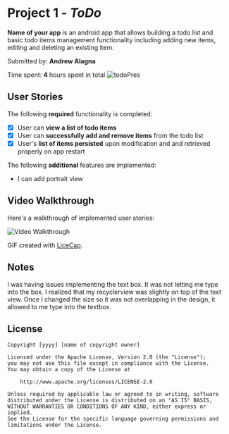 # Project 1 - *ToDo*

**Name of your app** is an android app that allows building a todo list and basic todo items management functionality including adding new items, editing and deleting an existing item.

Submitted by: **Andrew Alagna**

Time spent: **4** hours spent in total
![todoPres](https://user-images.githubusercontent.com/40577932/134518629-594fc4b3-f2f9-4cde-8666-bb3fc1cda68e.gif)


## User Stories

The following **required** functionality is completed:

* [x] User can **view a list of todo items**
* [x] User can **successfully add and remove items** from the todo list
* [x] User's **list of items persisted** upon modification and and retrieved properly on app restart

The following **additional** features are implemented:

* I can add portrait view

## Video Walkthrough

Here's a walkthrough of implemented user stories:

<img src='http://i.imgur.com/link/to/your/gif/file.gif' title='Video Walkthrough' width='' alt='Video Walkthrough' />

GIF created with [LiceCap](http://www.cockos.com/licecap/).

## Notes

I was having issues implementing the text box. It was not letting me type into the box. I realized that my recyclerview was slightly on top of the text view. Once I changed the size so it was not overlapping in the design, it allowed to me type into the textbox. 

## License

    Copyright [yyyy] [name of copyright owner]

    Licensed under the Apache License, Version 2.0 (the "License");
    you may not use this file except in compliance with the License.
    You may obtain a copy of the License at

        http://www.apache.org/licenses/LICENSE-2.0

    Unless required by applicable law or agreed to in writing, software
    distributed under the License is distributed on an "AS IS" BASIS,
    WITHOUT WARRANTIES OR CONDITIONS OF ANY KIND, either express or implied.
    See the License for the specific language governing permissions and
    limitations under the License.
